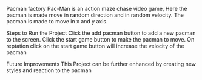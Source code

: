 Pacman factory
Pac-Man is an action maze chase video game, Here the pacman is made move in random direction and in random velocity. The pacman is made to move in x and y axis.

Steps to Run the Project
Click the add pacman button to add a new pacman to the screen. Click the start game button to make the pacman to move. On reptation click on the start game button will increase the velocity of the pacman

Future Improvements
This Project can be further enhanced by creating new styles and reaction to the pacman
